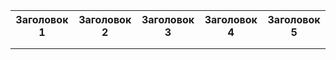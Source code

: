 <html>
<head>
  <title>Проекты</title>
</head>
<body>
  <table>
    <tr>
      <th>Заголовок 1</th>
      <th>Заголовок 2</th>
      <th>Заголовок 3</th>
      <th>Заголовок 4</th>
      <th>Заголовок 5</th>
    </tr>
    <tr>
      <td></td>
      <td></td>
      <td></td>
      <td></td>
      <td></td>  
    </tr>
    <tr>
      <td></td>
      <td></td>
      <td></td>
      <td></td>
      <td></td>  
    </tr>
  </table>
</body>
</html>
